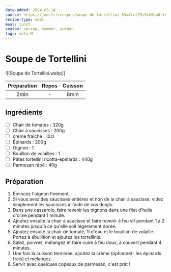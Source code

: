 ```yaml
---
date-added: 2024-03-14
source: https://jow.fr/recipes/soupe-de-tortellini-83x4fct25i9ck5bo0rfo
recipe-type: meal
meal: lunch
season: spring, summer, autumn
tags: veto-M
---
```


# Soupe de Tortellini

![[Soupe de Tortellini.webp]]

| Préparation | Repos | Cuisson |
|:-----------:|:-----:|:-------:|
|    2min     |   -   |  8min   |

## Ingrédients

- [ ] Chair de tomates : 320g
- [ ] Chair à saucisses : 200g
- [ ] crème fraîche : 10cl
- [ ] Épinards : 200g
- [ ] Oignon : 1
- [ ] Bouillon de volailles : 1
- [ ] Pâtes tortellini ricotta-épinards : 440g
- [ ] Parmesan râpé : 40g

## Préparation

1. Émincez l'oignon finement.
2. Si vous avez des saucisses entières et non de la chair à saucisse, videz simplement les saucisses à l'aide de vos doigts.
3. Dans une casserole, faire revenir les oignons dans une filet d'huile d'olive pendant 1 minute.
4. Ajoutez ensuite la chair à saucisse et faire revenir à feu vif pendant 1 à 2 minutes jusqu'à ce qu'elle soit légèrement dorée.
5. Ajoutez ensuite la chair de tomate, 1l d'eau et le bouillon de volaille. Portez à ébullition et ajoutez les tortellinis.
6. Salez, poivrez, mélangez et faire cuire à feu doux, à couvert pendant 4 minutes.
7. Une fois la cuisson terminée, ajoutez la crème (optionnel : les épinards frais) et mélangez.
8. Servir avec quelques copeaux de parmesan, c'est prêt !
